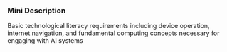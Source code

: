 ### Mini Description

Basic technological literacy requirements including device operation, internet navigation, and fundamental computing concepts necessary for engaging with AI systems
